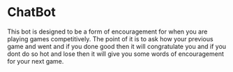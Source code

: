 # ChatBot

This bot is designed to be a form of encouragement for when you are playing games competitively. 
The point of it is to ask how your previous game and went and if you done good then it will 
congratulate you and if you dont do so hot and lose then it will give you some words of 
encouragement for your next game.
